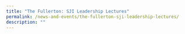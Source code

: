 ```yaml
---
title: "The Fullerton: SJI Leadership Lectures"
permalink: /news-and-events/the-fullerton-sji-leadership-lectures/
description: ""
---
```

